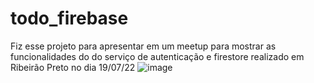 # todo_firebase
Fiz esse projeto para apresentar em um meetup para mostrar as funcionalidades do do serviço de autenticação e firestore realizado em Ribeirão Preto no dia 19/07/22
![image](https://user-images.githubusercontent.com/73961291/179968916-153cd501-cf8a-4ed0-832a-c1f7ad37433c.png)
